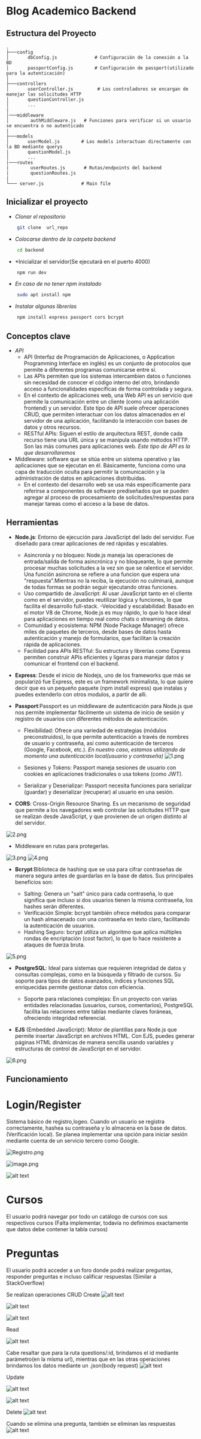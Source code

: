 # Blog Academico Backend #

## **Estructura del Proyecto**

```
.
├───config
│       dbConfig.js              # Configuración de la conexión a la BD
│       passportConfig.js        # Configuración de passport(utilizado para la autenticación)
│
├───controllers
│       userController.js         # Los controladores se encargan de manejar las solicitudes HTTP
│       questionController.js        
│		...
|
│───middleware
│        authMiddleware.js   # Funciones para verificar si un usuario se encuentra o no autenticado
|        
├───models
│       userModel.js        # Los models interactuan directamente con la BD mediante querys
│       questionModel.js             
│		...
|───routes
|        userRoutes.js	     # Rutas/endpoints del backend
|        questionRoutes.js 
|           
└─── server.js              # Main file     
```



## Inicializar el proyecto ##
- *Clonar el repositorio*
 ```bash
     git clone  url_repo
```
- *Colocarse dentro de la carpeta backend*
```bash
	cd backend
```
- *Inicializar el servidor(Se ejecutará en el puerto 4000)
```bash
	npm run dev 
```
   
- *En caso de no tener npm instalado*
```bash
	sudo apt install npm
```
-  *Instalar algunas librerías* 
```bash 
	npm install express passport cors bcrypt
```

## Conceptos clave ##
- *API*
	- API (Interfaz de Programación de Aplicaciones, o Application Programming Interface en inglés) es un conjunto de  protocolos que permite a diferentes programas comunicarse entre sí. 
	- Las APIs permiten que los sistemas intercambien datos o funciones sin necesidad de conocer el código interno del otro, brindando acceso a funcionalidades específicas de forma controlada y segura.
	- En el contexto de aplicaciones web, una Web API es un servicio que permite la comunicación entre un cliente (como una aplicación frontend) y un servidor. Este tipo de API suele ofrecer operaciones CRUD,  que permiten interactuar con los datos almacenados en el servidor de una aplicación, facilitando la interacción con bases de datos y otros recursos.
	- RESTful APIs: Siguen el estilo de arquitectura REST, donde cada recurso tiene una URL única y se manipula usando métodos HTTP. Son las más comunes para aplicaciones web. *_Este tipo de API es la que desarrollaremos_*
- Middleware: software que se sitúa entre un sistema operativo y las aplicaciones que se ejecutan en él. Básicamente, funciona como una capa de traducción oculta para permitir la comunicación y la administración de datos en aplicaciones distribuidas. 
	- En el contexto del desarrollo web se usa más específicamente para referirse a componentes de software prediseñados 
	que se pueden agregar al proceso de procesamiento de solicitudes/respuestas  para manejar tareas como el acceso a la base de datos.

## Herramientas ##
- **Node.js**: Entorno de ejecución para JavaScript del lado del servidor. Fue diseñado para crear aplicaciones de red rápidas y escalables.
	-   Asincronía y no bloqueo: Node.js maneja las operaciones de entrada/salida de forma asincrónica y no bloqueante, lo que permite procesar muchas solicitudes a la vez sin que se ralentice el servidor.
	Una función asincrona se refiere a una funcion que espera una "respuesta".Mientras no la reciba, la ejecución no culminará, aunque de todas formas se podrán seguir ejecutando otras funciones.
	- Uso compartido de JavaScript: Al usar JavaScript tanto en el cliente como en el servidor, puedes reutilizar lógica y funciones, lo que facilita el desarrollo full-stack.
    -Velocidad y escalabilidad: Basado en el motor V8 de Chrome, Node.js es muy rápido, lo que lo hace ideal para aplicaciones en tiempo real como chats o streaming de datos.
    - Comunidad y ecosistema: NPM (Node Package Manager) ofrece miles de paquetes de terceros, desde bases de datos hasta autenticación y manejo de formularios, que facilitan la creación rápida de aplicaciones.
    -	Facilidad para APIs RESTful: Su estructura y librerías como Express permiten construir APIs eficientes y ligeras para manejar datos y comunicar el frontend con el backend.

- **Express**: Desde el inicio de Nodejs, uno de los frameworks que más se popularizó fue Express, este es un framework minimalista, lo que quiere decir que es un pequeño paquete (npm install express) que instalas y puedes extenderlo con otros modulos, a partir de alli.

- **Passport**:Passport es un middleware de autenticación para Node.js que nos permite implementar fácilmente un sistema de inicio de sesión y registro de usuarios con diferentes métodos de autenticación. 
	- Flexibilidad: Ofrece una variedad de estrategias (módulos preconstruidos), lo que permite autenticación a través de nombres de usuario y contraseña, así como autenticación de terceros (Google, Facebook, etc.).	_En nuestro caso, estamos utilizando de momento una autenticación local(usuario y contraseña)_
	![1.png](_resources/1.png)
	
    - Sesiones y Tokens: Passport maneja sesiones de usuario con cookies en aplicaciones tradicionales o usa tokens (como JWT).
		
	- Serializar y Deserializar: Passport necesita funciones para serializar (guardar) y deserializar (recuperar) al usuario en una sesión.

- **CORS**: Cross-Origin Resource Sharing. Es un mecanismo de seguridad que permite a los navegadores web controlar las solicitudes HTTP que se realizan desde JavaScript, y que provienen de un origen distinto al del servidor.    
	
![2.png](Screenshots/2.png)


- Middleware en rutas para protegerlas.

![3.png](./Screenshots/3.png)
![4.png](./Screenshots/4.png)


- **Bcrypt**:Biblioteca de hashing que se usa para cifrar contraseñas de manera segura antes de guardarlas en la base de datos. Sus principales beneficios son:
	
   - Salting: Genera un "salt" único para cada contraseña, lo que significa que incluso si dos usuarios tienen la misma contraseña, los hashes serán diferentes.
    - Verificación Simple: bcrypt también ofrece métodos para comparar un hash almacenado con una contraseña en texto claro, facilitando la autenticación de usuarios.
	- Hashing Seguro: bcrypt utiliza un algoritmo que aplica múltiples rondas de encriptación (cost factor), lo que lo hace resistente a ataques de fuerza bruta.



![5.png](Screenshots/5.png)



- **PostgreSQL**:   Ideal para sistemas que requieren integridad de datos y consultas complejas, como en la búsqueda y filtrado de cursos. Su soporte para tipos de datos avanzados, índices y funciones SQL enriquecidas permite gestionar datos con eficiencia.
    - Soporte para relaciones complejas: En un proyecto con varias entidades relacionadas (usuarios, cursos, comentarios), PostgreSQL facilita las relaciones entre tablas mediante claves foráneas, ofreciendo integridad referencial.
   

- **EJS** (Embedded JavaScript): Motor de plantillas para Node.js que permite insertar JavaScript en archivos HTML. Con EJS, puedes generar páginas HTML dinámicas de manera sencilla usando variables y estructuras de control de JavaScript en el servidor.

![6.png](Screenshots/6.png)

## Funcionamiento ##

# Login/Register #
Sistema básico de registro,logeo. Cuando un usuario se registra correctamente, hashea su contraseña y lo almacena en la base de datos. (Verificación local). Se planea implementar una opción para iniciar sesión mediante cuenta de un servicio tercero como Google.

![Registro.png](Screenshots/Registro.png)


![image.png](Screenshots/image.png)

![alt text](Screenshots/image-1.png)



# Cursos #
El usuario podrá navegar por todo un catálogo de cursos con sus respectivos cursos (Falta implementar, todavía no definimos exactamente que datos debe contener la tabla cursos)


# Preguntas #
El usuario podrá acceder a un foro donde podrá realizar preguntas, responder preguntas e incluso calificar respuestas (Similar a StackOverflow)

Se realizan operaciones CRUD
Create
![alt text](Screenshots/image-2.png)

![alt text](Screenshots/image-3.png)

![alt text](Screenshots/image-4.png)


Read

![alt text](Screenshots/image-7.png)

Cabe resaltar que para la ruta questions/:id, brindamos el id mediante parámetro(en la misma url), mientras que en las otras operaciones brindamos los datos mediante un .json(body request)
![alt text](Screenshots/image-8.png)


Update

![alt text](Screenshots/image-9.png)

![alt text](Screenshots/image-10.png)



Delete
![alt text](Screenshots/image-5.png)

Cuando se elimina una pregunta, también se eliminan las respuestas	
![alt text](Screenshots/image-6.png)







